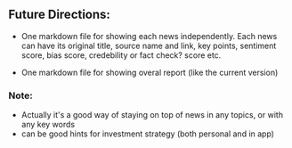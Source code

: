 ## Future Directions:
- One markdown file for showing each news independently. Each news can have its original title, source name and link, key points, sentiment score, bias score, credebility or fact check? score etc.

- One markdown file for showing overal report (like the current version)

### Note: 
- Actually it's a good way of staying on top of news  in any topics, or with any key words
- can be good hints for investment strategy (both personal and in app)